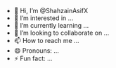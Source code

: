 - 👋 Hi, I’m @ShahzainAsifX
- 👀 I’m interested in ...
- 🌱 I’m currently learning ...
- 💞️ I’m looking to collaborate on ...
- 📫 How to reach me ...
- 😄 Pronouns: ...
- ⚡ Fun fact: ...

<!---
ShahzainAsifX/ShahzainAsifX is a ✨ special ✨ repository because its `README.md` (this file) appears on your GitHub profile.
You can click the Preview link to take a look at your changes.
--->
